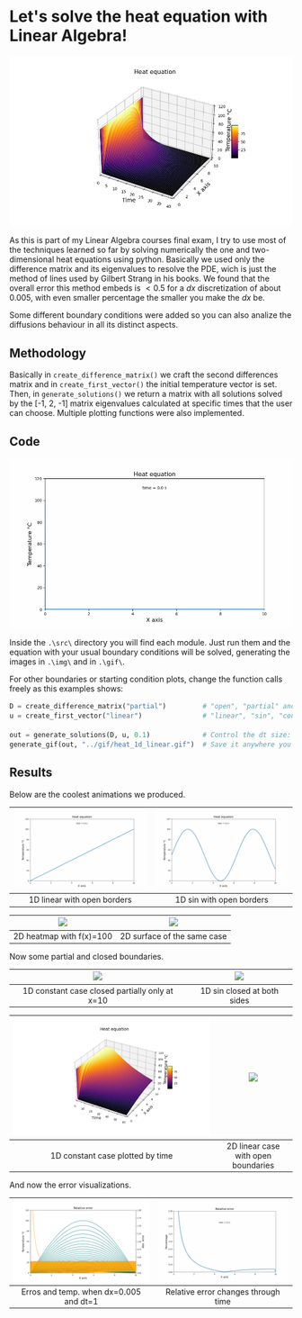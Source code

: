 # Let's solve the heat equation with Linear Algebra!

![](./img/heat_1d_surface.png)

As this is part of my Linear Algebra courses final exam, I try to use most of the techniques learned so far by solving numerically the one and two-dimensional heat equations using python.
Basically we used only the difference matrix and its eigenvalues to resolve the PDE, wich is just the method of lines used by Gilbert Strang in his books.
We found that the overall error this method embeds is $<0.5%$ for a $dx$ discretization of about $0.005$, with even smaller percentage the smaller you make the $dx$ be.

Some different boundary conditions were added so you can also analize the diffusions behaviour in all its distinct aspects.

## Methodology

Basically in `create_difference_matrix()` we craft the second differences matrix and in `create_first_vector()` the initial temperature vector is set. Then, in `generate_solutions()` we return a matrix with all solutions solved by the [-1, 2, -1] matrix eigenvalues calculated at specific times that the user can choose.
Multiple plotting functions were also implemented.

## Code

![Common 1D solution](./gif/heat_1d.gif)

Inside the `.\src\` directory you will find each module. Just run them and the equation with your usual boundary conditions will be solved, generating the images in `.\img\` and in  `.\gif\`.

For other boundaries or starting condition plots, change the function calls freely as this examples shows:

```python
D = create_difference_matrix("partial")         # "open", "partial" and "closed" rob supported
u = create_first_vector("linear")               # "linear", "sin", "constant" and "benchmark" vectors are possible

out = generate_solutions(D, u, 0.1)             # Control the dt size: here it is 0.1
generate_gif(out, "../gif/heat_1d_linear.gif")  # Save it anywhere you want, relatively to /src/
```

## Results

Below are the coolest animations we produced.

![](./gif/heat_1d_linear.gif)     | ![](./gif/heat_1d_sin.gif)
:-------------------------:|:-------------------------:
1D linear with open borders   |  1D sin with open borders

![](./gif/heat_2d.gif)     | ![](./gif/heat_2d_surface.gif)
:-------------------------:|:-------------------------:
2D heatmap with f(x)=100   |  2D surface of the same case

Now some partial and closed boundaries.

![](./extras/heat_1d_partial.gif) | ![](./extras/heat_1d_closed_sin.gif)
:-------------------------:|:-------------------------:
1D constant case closed partially only at x=10 | 1D sin closed at both sides

![](./extras/heat_1d_closed_surface.png) | ![](./gif/heat_2d_surface_linear.gif)
:-------------------------:|:-------------------------:
1D constant case plotted by time | 2D linear case with open boundaries

And now the error visualizations.

![](./img/heat_1d_error_percent_dx=0.005.png) | ![](./gif/heat_1d_error.gif)
:-------------------------:|:-------------------------:
Erros and temp. when dx=0.005 and dt=1 | Relative error changes through time